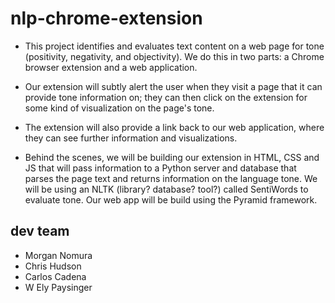# nlp-chrome-extension

- This project identifies and evaluates text content on a web page for tone (positivity, negativity, and objectivity). We do this in two parts: a Chrome browser extension and a web application.

- Our extension will subtly alert the user when they visit a page that it can provide tone information on; they can then click on the extension for some kind of visualization on the page's tone.

- The extension will also provide a link back to our web application, where they can see further information and visualizations.

- Behind the scenes, we will be building our extension in HTML, CSS and JS that will pass information to a Python server and database that parses the page text and returns information on the language tone. We will be using an NLTK (library? database? tool?) called SentiWords to evaluate tone. Our web app will be build using the Pyramid framework.

## dev team
- Morgan Nomura
- Chris Hudson
- Carlos Cadena
- W Ely Paysinger
